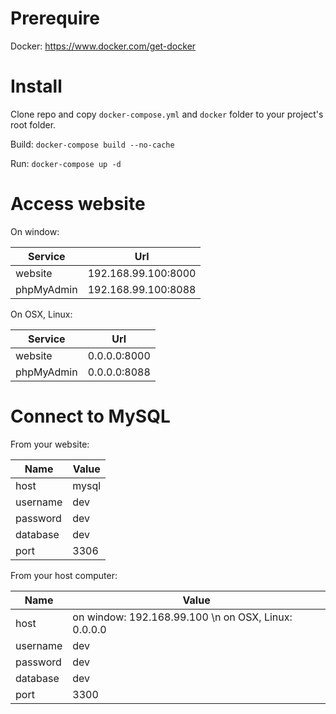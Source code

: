 # Prerequire

Docker: https://www.docker.com/get-docker

# Install

Clone repo and copy ```docker-compose.yml``` and ```docker``` folder to your project's root folder.

Build: ```docker-compose build --no-cache```

Run: ```docker-compose up -d```

# Access website

On window:

| Service    | Url                 |
| ---------- | ------------------- |
| website    | 192.168.99.100:8000 |
| phpMyAdmin | 192.168.99.100:8088 |

On OSX, Linux:

| Service    | Url          |
| ---------- | ------------ |
| website    | 0.0.0.0:8000 |
| phpMyAdmin | 0.0.0.0:8088 |

# Connect to MySQL

From your website:

| Name     | Value |
| -------- | ----- |
| host     | mysql |
| username | dev   |
| password | dev   |
| database | dev   |
| port     | 3306  |

From your host computer:

| Name     | Value |
| -------- | ----- |
| host     | on window: 192.168.99.100 \n on OSX, Linux: 0.0.0.0 |
| username | dev   |
| password | dev   |
| database | dev   |
| port     | 3300  |
